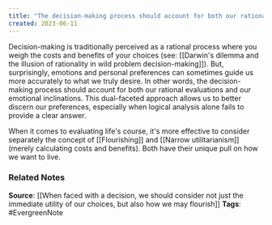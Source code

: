 ```yaml
---
title: "The decision-making process should account for both our rational evaluations and our emotional inclinations"
created: 2023-06-11
---
```


Decision-making is traditionally perceived as a rational process where you weigh the costs and benefits of your choices (see: [[Darwin's dilemma and the illusion of rationality in wild problem decision-making]]). But, surprisingly, emotions and personal preferences can sometimes guide us more accurately to what we truly desire. In other words, the decision-making process should account for both our rational evaluations and our emotional inclinations. This dual-faceted approach allows us to better discern our preferences, especially when logical analysis alone fails to provide a clear answer.

When it comes to evaluating life's course, it's more effective to consider separately the concept of [[Flourishing]] and [[Narrow utilitarianism]] (merely calculating costs and benefits). Both have their unique pull on how we want to live.

### Related Notes
**Source**: [[When faced with a decision, we should consider not just the immediate utility of our choices, but also how we may flourish]]
**Tags**: #EvergreenNote


